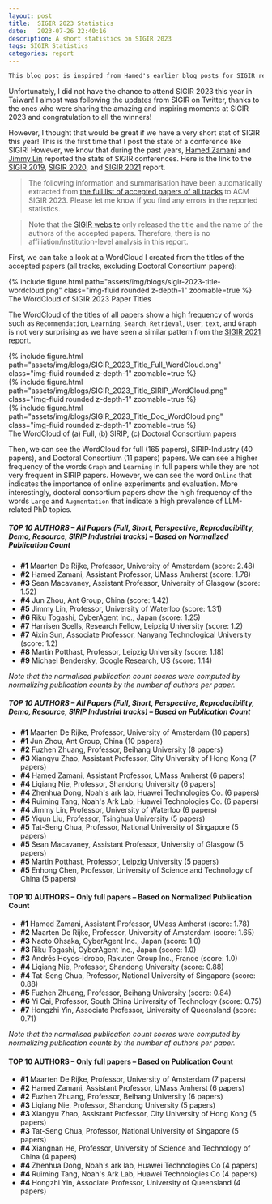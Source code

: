 ```yaml
---
layout: post
title:  SIGIR 2023 Statistics
date:   2023-07-26 22:40:16
description: A short statistics on SIGIR 2023
tags: SIGIR Statistics
categories: report
---
```


```diff
This blog post is inspired from Hamed's earlier blog posts for SIGIR reports. 
```

Unfortunately, I did not have the chance to attend SIGIR 2023 this year in Taiwan! I almost was following the updates from SIGIR on Twitter, thanks to the ones who were sharing the amazing and inspiring moments at SIGIR 2023 and congratulation to all the winners!

However, I thought that would be great if we have a very short stat of SIGIR this year! This is the first time that I post the state of a conference like SIGIR! However, we know that during the past years, <a href="https://groups.cs.umass.edu/zamani/" target="_blank">Hamed Zamani</a> and <a href="https://cs.uwaterloo.ca/~jimmylin/" target="_blank">Jimmy Lin</a> reported the stats of SIGIR conferences. Here is the link to the <a href="https://gist.github.com/lintool/c2a95110499302609cee73c423e0d971" target="_blank">SIGIR 2019</a>, <a href="https://groups.cs.umass.edu/zamani/2020/07/02/sigir-2020-stats/" target="_blank">SIGIR 2020</a>, and <a href="https://groups.cs.umass.edu/zamani/2021/04/29/sigir-2021-stats/" target="_blank">SIGIR 2021</a> report.

> The following information and summarisation have been automatically extracted from <a href="https://sigir.org/sigir2023/" target="_blank">the full list of accepted papers of all tracks</a> to ACM SIGIR 2023. Please let me know if you find any errors in the reported statistics.

<blockquote>
    Note that the <a href="https://sigir.org/sigir2023/" target="_blank">SIGIR website</a> only released the title and the name of the authors of the accepted papers. Therefore, there is no affiliation/institution-level analysis in this report.
</blockquote>

First, we can take a look at a WordCloud I created from the titles of the accepted papers (all tracks, excluding Doctoral Consortium papers):

<div class="row mt-6">
    <div class="col-sm mt-6 mt-md-0">
        {% include figure.html path="assets/img/blogs/sigir-2023-title-wordcloud.png" class="img-fluid rounded z-depth-1" zoomable=true %}
    </div>
</div>
<div class="caption">
    The WordCloud of SIGIR 2023 Paper Titles
</div>

The WordCloud of the titles of all papers show a high frequency of words such as `Recommendation`, `Learning`, `Search`, `Retrieval`, `User`, `text`, and `Graph` is not very surprising as we have seen a similar pattern from the <a href="https://groups.cs.umass.edu/zamani/2021/04/29/sigir-2021-stats/" target="_blank">SIGIR 2021 report</a>.

<div class="row mt-3">
    <div class="col-sm mt-3 mt-md-0">
        {% include figure.html path="assets/img/blogs/SIGIR_2023_Title_Full_WordCloud.png" class="img-fluid rounded z-depth-1" zoomable=true %}
    </div>
    <div class="col-sm mt-3 mt-md-0">
        {% include figure.html path="assets/img/blogs/SIGIR_2023_Title_SIRIP_WordCloud.png" class="img-fluid rounded z-depth-1" zoomable=true %}
    </div>
    <div class="col-sm mt-3 mt-md-0">
        {% include figure.html path="assets/img/blogs/SIGIR_2023_Title_Doc_WordCloud.png" class="img-fluid rounded z-depth-1" zoomable=true %}
    </div>
</div>
<div class="caption">
    The WordCloud of (a) Full, (b) SIRIP, (c) Doctoral Consortium papers
</div>

Then, we can see the WordCloud for full (165 papers), SIRIP-Industry (40 papers), and Doctoral Consortium (11 papers) papers. We can see a higher frequency of the words `Graph` and `Learning` in full papers while they are not very frequent in SIRIP papers. However, we can see the word `Online` that indicates the importance of online experiments and evaluation. More interestingly, doctoral consortium papers show the high frequency of the words `Large` and `Augmentation` that indicate a high prevalence of LLM-related PhD topics.

##### TOP 10 AUTHORS – All Papers (Full, Short, Perspective, Reproducibility, Demo, Resource, SIRIP Industrial tracks) – Based on Normalized Publication Count

- **#1** Maarten De Rijke, Professor, University of Amsterdam (score: 2.48)
- **#2** Hamed Zamani, Assistant Professor, UMass Amherst (score: 1.78)
- **#3** Sean Macavaney, Assistant Professor, University of Glasgow (score: 1.52)
- **#4** Jun Zhou, Ant Group, China (score: 1.42)
- **#5** Jimmy Lin, Professor, University of Waterloo (score: 1.31)
- **#6** Riku Togashi, CyberAgent Inc., Japan (score: 1.25)
- **#7** Harrisen Scells, Research Fellow, Leipzig University (score: 1.2)
- **#7** Aixin Sun, Associate Professor, Nanyang Technological University (score: 1.2)
- **#8** Martin Potthast, Professor, Leipzig University (score: 1.18)
- **#9** Michael Bendersky, Google Research, US (score: 1.14)

_Note that the normalised publication count socres were computed by normalizing publication counts by the number of authors per paper._

##### TOP 10 AUTHORS – All Papers (Full, Short, Perspective, Reproducibility, Demo, Resource, SIRIP Industrial tracks) – Based on Publication Count

- **#1** Maarten De Rijke, Professor, University of Amsterdam (10 papers)
- **#1** Jun Zhou, Ant Group, China (10 papers)
- **#2** Fuzhen Zhuang, Professor, Beihang University (8 papers)
- **#3** Xiangyu Zhao, Assistant Professor, City University of Hong Kong (7 papers)
- **#4** Hamed Zamani, Assistant Professor, UMass Amherst (6 papers)
- **#4** Liqiang Nie, Professor, Shandong University (6 papers)
- **#4** Zhenhua Dong, Noah's ark lab, Huawei Technologies Co. (6 papers)
- **#4** Ruiming Tang, Noah's Ark Lab, Huawei Technologies Co. (6 papers)
- **#4** Jimmy Lin, Professor, University of Waterloo (6 papers)
- **#5** Yiqun Liu, Professor, Tsinghua University (5 papers)
- **#5** Tat-Seng Chua, Professor, National University of Singapore (5 papers)
- **#5** Sean Macavaney, Assistant Professor, University of Glasgow (5 papers)
- **#5** Martin Potthast, Professor, Leipzig University (5 papers)
- **#5** Enhong Chen, Professor, University of Science and Technology of China (5 papers)


#### TOP 10 AUTHORS – Only full papers – Based on Normalized Publication Count

- **#1** Hamed Zamani, Assistant Professor, UMass Amherst (score: 1.78)
- **#2** Maarten De Rijke, Professor, University of Amsterdam (score: 1.65)
- **#3** Naoto Ohsaka, CyberAgent Inc., Japan (score: 1.0)
- **#3** Riku Togashi, CyberAgent Inc., Japan (score: 1.0)
- **#3** Andrés Hoyos-Idrobo, Rakuten Group Inc., France (score: 1.0)
- **#4** Liqiang Nie, Professor, Shandong University (score: 0.88)
- **#4** Tat-Seng Chua, Professor, National University of Singapore (score: 0.88)
- **#5** Fuzhen Zhuang, Professor, Beihang University (score: 0.84)
- **#6** Yi Cai, Professor, South China University of Technology (score: 0.75)
- **#7** Hongzhi Yin, Associate Professor, University of Queensland (score: 0.71)

_Note that the normalised publication count socres were computed by normalizing publication counts by the number of authors per paper._


#### TOP 10 AUTHORS – Only full papers – Based on Publication Count

- **#1** Maarten De Rijke, Professor, University of Amsterdam (7 papers)
- **#2** Hamed Zamani, Assistant Professor, UMass Amherst (6 papers)
- **#2** Fuzhen Zhuang, Professor, Beihang University (6 papers)
- **#3** Liqiang Nie, Professor, Shandong University (5 papers)
- **#3** Xiangyu Zhao, Assistant Professor, City University of Hong Kong (5 papers)
- **#3** Tat-Seng Chua, Professor, National University of Singapore (5 papers)
- **#4** Xiangnan He, Professor, University of Science and Technology of China (4 papers)
- **#4** Zhenhua Dong, Noah's ark lab, Huawei Technologies Co (4 papers)
- **#4** Ruiming Tang, Noah's Ark Lab, Huawei Technologies Co (4 papers)
- **#4** Hongzhi Yin, Associate Professor, University of Queensland (4 papers)
